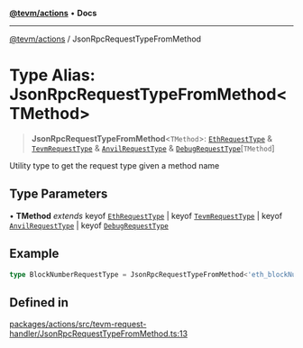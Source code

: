 [**@tevm/actions**](../README.md) • **Docs**

***

[@tevm/actions](../globals.md) / JsonRpcRequestTypeFromMethod

# Type Alias: JsonRpcRequestTypeFromMethod\<TMethod\>

> **JsonRpcRequestTypeFromMethod**\<`TMethod`\>: [`EthRequestType`](EthRequestType.md) & [`TevmRequestType`](TevmRequestType.md) & [`AnvilRequestType`](AnvilRequestType.md) & [`DebugRequestType`](DebugRequestType.md)\[`TMethod`\]

Utility type to get the request type given a method name

## Type Parameters

• **TMethod** *extends* keyof [`EthRequestType`](EthRequestType.md) \| keyof [`TevmRequestType`](TevmRequestType.md) \| keyof [`AnvilRequestType`](AnvilRequestType.md) \| keyof [`DebugRequestType`](DebugRequestType.md)

## Example

```typescript
type BlockNumberRequestType = JsonRpcRequestTypeFromMethod<'eth_blockNumber'>
```

## Defined in

[packages/actions/src/tevm-request-handler/JsonRpcRequestTypeFromMethod.ts:13](https://github.com/evmts/tevm-monorepo/blob/main/packages/actions/src/tevm-request-handler/JsonRpcRequestTypeFromMethod.ts#L13)
